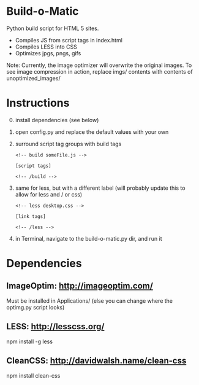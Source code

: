 Build-o-Matic
=============

Python build script for HTML 5 sites.

- Compiles JS from script tags in index.html
- Compiles LESS into CSS
- Optimizes jpgs, pngs, gifs

Note: Currently, the image optimizer will overwrite the original images. To see image compression in action, replace
imgs/ contents with contents of unoptimized_images/


Instructions
=============
0. install dependencies (see below)
1. open config.py and replace the default values with your own
2. surround script tag groups with build tags

	```
	<!-- build someFile.js -->
	```

	```
	[script tags]
	```

	```
	<!-- /build -->
	```

3. same for less, but with a different label (will probably update this to allow for less and / or css)

	```
	<!-- less desktop.css -->
	```

	```
	[link tags]
	```

	```
	<!-- /less -->
	```

4. in Terminal, navigate to the build-o-matic.py dir, and run it

Dependencies
=============

ImageOptim: http://imageoptim.com/
-----------
Must be installed in Applications/ (else you can change where the optimg.py script looks)

LESS: http://lesscss.org/
-----------
npm install -g less

CleanCSS: http://davidwalsh.name/clean-css
-----------
npm install clean-css




